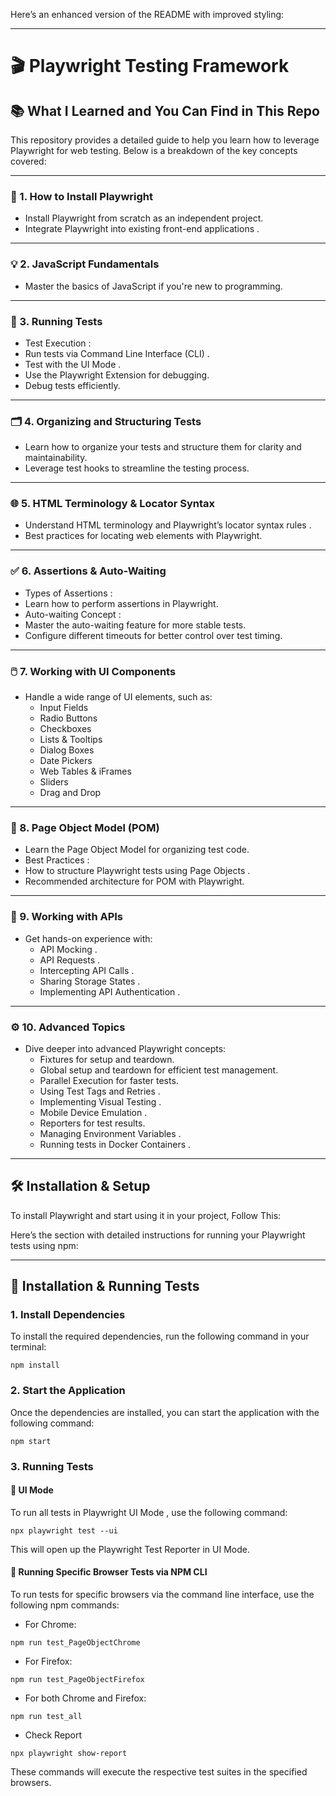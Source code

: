 Here’s an enhanced version of the README with improved styling:

---

# 🎬   Playwright Testing Framework  

## 📚   What I Learned and You Can Find in This Repo  

This repository provides a detailed guide to help you learn how to leverage Playwright for web testing. Below is a breakdown of the key concepts covered:

---

### 🚀   1. How to Install Playwright  
-   Install Playwright from scratch   as an independent project.
-   Integrate Playwright into existing front-end applications  .

---

### 💡   2. JavaScript Fundamentals  
-   Master the basics of JavaScript   if you're new to programming.

---

### 🧪   3. Running Tests  
-   Test Execution  :
  - Run tests via   Command Line Interface (CLI)  .
  - Test with the   UI Mode  .
  - Use the   Playwright Extension   for debugging.
  -   Debug tests   efficiently.

---

### 🗂️   4. Organizing and Structuring Tests  
- Learn how to   organize your tests   and   structure them   for clarity and maintainability.
- Leverage   test hooks   to streamline the testing process.

---

### 🌐   5. HTML Terminology & Locator Syntax  
-   Understand HTML terminology   and Playwright’s   locator syntax rules  .
-   Best practices   for locating web elements with Playwright.

---

### ✅   6. Assertions & Auto-Waiting  
-   Types of Assertions  :
  - Learn how to perform   assertions   in Playwright.
-   Auto-waiting Concept  :
  - Master the auto-waiting feature for more stable tests.
  - Configure different   timeouts   for better control over test timing.

---

### 🖱️   7. Working with UI Components  
- Handle a wide range of UI elements, such as:
  -   Input Fields  
  -   Radio Buttons  
  -   Checkboxes  
  -   Lists & Tooltips  
  -   Dialog Boxes  
  -   Date Pickers  
  -   Web Tables & iFrames  
  -   Sliders  
  -   Drag and Drop  

---

### 🧩   8. Page Object Model (POM)  
- Learn the   Page Object Model   for organizing test code.
-   Best Practices  :
  - How to structure Playwright tests using   Page Objects  .
  - Recommended   architecture   for POM with Playwright.

---

### 🔌   9. Working with APIs  
- Get hands-on experience with:
  -   API Mocking  .
  -   API Requests  .
  -   Intercepting API Calls  .
  -   Sharing Storage States  .
  - Implementing   API Authentication  .

---

### ⚙️   10. Advanced Topics  
- Dive deeper into advanced Playwright concepts:
  -   Fixtures   for setup and teardown.
  -   Global setup   and   teardown   for efficient test management.
  -   Parallel Execution   for faster tests.
  - Using   Test Tags   and   Retries  .
  - Implementing   Visual Testing  .
  -   Mobile Device Emulation  .
  -   Reporters   for test results.
  - Managing   Environment Variables  .
  - Running tests in   Docker Containers  .

---

## 🛠️   Installation & Setup  

To install Playwright and start using it in your project, Follow This: 

Here’s the section with detailed instructions for running your Playwright tests using npm:

---

## 🚀   Installation & Running Tests  

### 1.   Install Dependencies  

To install the required dependencies, run the following command in your terminal:

``` 
npm install
```

### 2.   Start the Application  

Once the dependencies are installed, you can start the application with the following command:

``` 
npm start
```

### 3.   Running Tests  

#### 🔄   UI Mode  
To run all tests in   Playwright UI Mode  , use the following command:

``` 
npx playwright test --ui
```

This will open up the Playwright Test Reporter in UI Mode.

#### 🎯   Running Specific Browser Tests via NPM CLI  

To run tests for specific browsers via the command line interface, use the following npm commands:

-   For Chrome:  

  ``` 
  npm run test_PageObjectChrome
  ```

-   For Firefox:  

  ``` 
  npm run test_PageObjectFirefox
  ```

-   For both Chrome and Firefox:  

  ``` 
  npm run test_all
  ```

  -   Check Report

  ``` 
  npx playwright show-report        
  ```

These commands will execute the respective test suites in the specified browsers.
